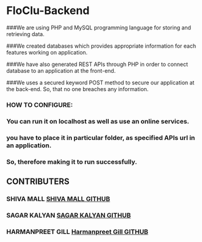 # FloClu-Backend

###We are using PHP and MySQL programming language for storing and retrieving data.

###We created databases which provides appropriate information for each features working on application.

###We have also generated REST APIs through PHP in order to connect database to an application at the front-end.

###We uses a secured keyword POST method to secure our application at the back-end. So, that no one breaches any information.


### HOW TO CONFIGURE:

### You can run it on localhost as well as use an online services.

### you have to place it in particular folder, as specified APIs url in an application.

### So, therefore making it to run successfully.


## CONTRIBUTERS
### SHIVA MALL [SHIVA MALL GITHUB](https://github.com/Shivamall)
### SAGAR KALYAN [SAGAR KALYAN GITHUB](https://github.com/sagarkalyan)
### HARMANPREET GILL [Harmanpreet Gill GITHUB](https://github.com/iamharmangill)

